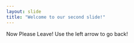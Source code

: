 ```yaml
---
layout: slide
title: "Welcome to our second slide!"
---
```

Now Please Leave!
Use the left arrow to go back!
